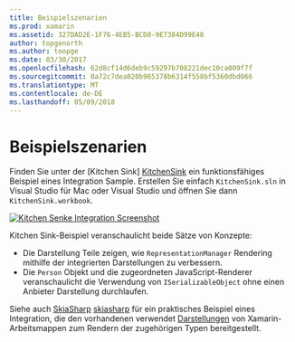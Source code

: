 ```yaml
---
title: Beispielszenarien
ms.prod: xamarin
ms.assetid: 327DAD2E-1F76-4EB5-BCD0-9E7384D99E48
author: topgenorth
ms.author: toopge
ms.date: 03/30/2017
ms.openlocfilehash: 62d8cf14d6deb9c59297b708221dec10ca009f7f
ms.sourcegitcommit: 0a72c7dea020b965378b6314f558bf5360dbd066
ms.translationtype: MT
ms.contentlocale: de-DE
ms.lasthandoff: 05/09/2018
---
```

# <a name="sample-integrations"></a>Beispielszenarien

Finden Sie unter der [Kitchen Sink] [ KitchenSink] ein funktionsfähiges Beispiel eines Integration Sample. Erstellen Sie einfach `KitchenSink.sln` in Visual Studio für Mac oder Visual Studio und öffnen Sie dann `KitchenSink.workbook`.

[![Kitchen Senke Integration Screenshot](samples-images/kitchensinkintegrationscreenshot.png)](samples-images/kitchensinkintegrationscreenshot.png#lightbox)

Kitchen Sink-Beispiel veranschaulicht beide Sätze von Konzepte:

* Die Darstellung Teile zeigen, wie `RepresentationManager` Rendering mithilfe der integrierten Darstellungen zu verbessern.
* Die `Person` Objekt und die zugeordneten JavaScript-Renderer veranschaulicht die Verwendung von `ISerializableObject` ohne einen Anbieter Darstellung durchlaufen.

Siehe auch [SkiaSharp] [ skiasharp] für ein praktisches Beispiel eines Integration, die den vorhandenen verwendet [Darstellungen](~/tools/workbooks/sdk/representations.md) von Xamarin-Arbeitsmappen zum Rendern der zugehörigen Typen bereitgestellt.

[KitchenSink]: https://github.com/xamarin/Workbooks/tree/master/SDK/Samples/KitchenSink
[skiasharp]: https://github.com/mono/SkiaSharp/tree/master/source/SkiaSharp.Workbooks
